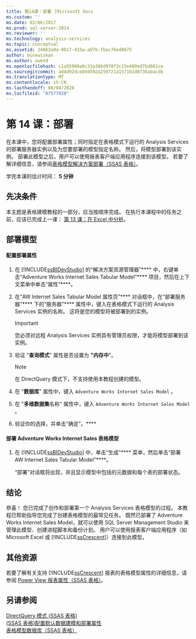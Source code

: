 ```yaml
---
title: 第14课：部署 |Microsoft Docs
ms.custom: ''
ms.date: 03/06/2017
ms.prod: sql-server-2014
ms.reviewer: ''
ms.technology: analysis-services
ms.topic: conceptual
ms.assetid: 24863a8a-9017-415a-a97b-fbac76ed0675
author: minewiskan
ms.author: owend
ms.openlocfilehash: c1a55960a0c33a386d978f3c15e489ed7bd861ce
ms.sourcegitcommit: ad4d92dce894592a259721a1571b1d8736abacdb
ms.translationtype: MT
ms.contentlocale: zh-CN
ms.lasthandoff: 08/04/2020
ms.locfileid: "87577028"
---
```

# <a name="lesson-14-deploy"></a>第 14 课：部署
  在本课中，您将配置部署属性；同时指定在表格模式下运行的 Analysis Services 的部署服务器实例以及为您要部署的模型指定名称。 然后，将模型部署到该实例。 部署此模型之后，用户可以使用报表客户端应用程序连接到该模型。 若要了解详细信息，请参阅[表格模型解决方案部署（SSAS 表格）](tabular-models/tabular-model-solution-deployment-ssas-tabular.md)。  
  
 学完本课的估计时间： **5 分钟**  
  
## <a name="prerequisites"></a>先决条件  
 本主题是表格建模教程的一部分，应当按顺序完成。 在执行本课程中的任务之前，应该已完成上一课： [第 13 课：在 Excel 中分析](lesson-12-analyze-in-excel.md)。  
  
## <a name="deploy-the-model"></a>部署模型  
  
#### <a name="to-configure-deployment-properties"></a>配置部署属性  
  
1.  在 [!INCLUDE[ssBIDevStudio](../includes/ssbidevstudio-md.md)] 的“解决方案资源管理器”**** 中，右键单击“Adventure Works Internet Sales Tabular Model”**** 项目，然后在上下文菜单中单击“属性”****。  
  
2.  在“AW Internet Sales Tabular Model 属性页”**** 对话框中，在“部署服务器”**** 下的“服务器”**** 属性中，键入在表格模式下运行的 Analysis Services 实例的名称。 这将是您的模型将被部署到的实例。  
  
    > [!IMPORTANT]  
    >  您必须对远程 Analysis Services 实例具有管理员权限，才能将模型部署到该实例。  
  
3.  验证 "**查询模式**" 属性是否设置为 **"内存中**"。  
  
    > [!NOTE]  
    >  在 DirectQuery 模式下，不支持使用本教程创建的模型。  
  
4.  在 "**数据库**" 属性中，键入 `Adventure Works Internet Sales Model` 。  
  
5.  在 "**多维数据集**名称" 属性中，键入 `Adventure Works Internet Sales Model` 。  
  
6.  验证你的选择，并单击“确定”。****  
  
#### <a name="to-deploy-the-adventure-works-internet-sales-tabular-model"></a>部署 Adventure Works Internet Sales 表格模型  
  
1.  在 [!INCLUDE[ssBIDevStudio](../includes/ssbidevstudio-md.md)] 中，单击“生成”**** 菜单，然后单击“部署 AW Internet Sales Tabular Model”****。  
  
     “部署”对话框将出现，并且显示模型中包括的元数据和每个表的部署状态。  
  
## <a name="conclusion"></a>结论  
 恭喜！ 您已完成了创作和部署第一个 Analysis Services 表格模型的过程。 本教程已帮助指导您完成了创建表格模型的最常见任务。 既然已部署了 Adventure Works Internet Sales Model，就可以使用 SQL Server Management Studio 来管理此模型、创建进程脚本和备份计划。 用户可以使用报表客户端应用程序（如 Microsoft Excel 或 [!INCLUDE[ssCrescent](../includes/sscrescent-md.md)]）连接到此模型。  
  
## <a name="additional-resources"></a>其他资源  
 若要了解有关支持 [!INCLUDE[ssCrescent](../includes/sscrescent-md.md)] 报表的表格模型属性的详细信息，请参阅 [Power View 报表属性（SSAS 表格）](tabular-models/properties-ssas-tabular.md)。  
  
## <a name="see-also"></a>另请参阅  
 [DirectQuery 模式 &#40;SSAS 表格&#41;](tabular-models/directquery-mode-ssas-tabular.md)   
 [&#40;SSAS 表格&#41;配置默认数据建模和部署属性](tabular-models/configure-default-data-modeling-and-deployment-properties-ssas-tabular.md)   
 [表格模型数据库（SSAS 表格）](tabular-models/tabular-model-databases-ssas-tabular.md)  
  
  
